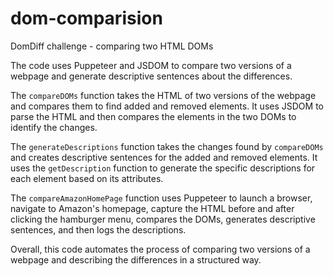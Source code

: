 # dom-comparision
DomDiff challenge - comparing two HTML DOMs


The code uses Puppeteer and JSDOM to compare two versions of a webpage and generate descriptive sentences about the differences.

The `compareDOMs` function takes the HTML of two versions of the webpage and compares them to find added and removed elements. It uses JSDOM to parse the HTML and then compares the elements in the two DOMs to identify the changes.

The `generateDescriptions` function takes the changes found by `compareDOMs` and creates descriptive sentences for the added and removed elements. It uses the `getDescription` function to generate the specific descriptions for each element based on its attributes.

The `compareAmazonHomePage` function uses Puppeteer to launch a browser, navigate to Amazon's homepage, capture the HTML before and after clicking the hamburger menu, compares the DOMs, generates descriptive sentences, and then logs the descriptions.

Overall, this code automates the process of comparing two versions of a webpage and describing the differences in a structured way.
